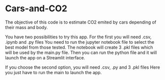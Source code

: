 # Cars-and-CO2

The objective of this code is to estimate CO2 emited by cars depending of their mass and body.

You have two possibilities to try this app.
For the first you will need .csv, .ipynb and .py files
You need to run the jupyter notebook file to select the best model from those tested. The notebook will create 3 .pkl files which will be used by the main.py file.
Then you can run the python file and it will launch the app on a Streamlit interface.

If you choose the second option, you will need .csv, .py and 3 .pkl files
Here you just have to run the main to launch the app.

